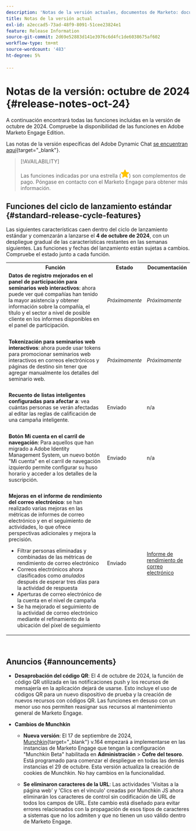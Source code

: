 ```yaml
---
description: 'Notas de la versión actuales, documentos de Marketo: documentación del producto'
title: Notas de la versión actual
exl-id: a2eccad5-73ad-48f9-8091-51cee23824e1
feature: Release Information
source-git-commit: 2d69e52883d141e3976c6d4fc1de6038675af602
workflow-type: tm+mt
source-wordcount: '483'
ht-degree: 5%

---
```


# Notas de la versión: octubre de 2024 {#release-notes-oct-24}

A continuación encontrará todas las funciones incluidas en la versión de octubre de 2024. Compruebe la disponibilidad de las funciones en Adobe Marketo Engage Edition.

Las notas de la versión específicas del Adobe Dynamic Chat [ se encuentran aquí](/help/marketo/release-notes/dynamic-chat.md){target="_blank"}.

>[!AVAILABILITY]
>
>Las funciones indicadas por una estrella (![star](assets/yellow-star.png)) son complementos de pago. Póngase en contacto con el Marketo Engage para obtener más información.

## Funciones del ciclo de lanzamiento estándar {#standard-release-cycle-features}

Las siguientes características caen dentro del ciclo de lanzamiento estándar y comenzarán a lanzarse el **4 de octubre de 2024**, con un despliegue gradual de las características restantes en las semanas siguientes. Las funciones y fechas del lanzamiento están sujetas a cambios. Compruebe el estado junto a cada función.

<table style="table-layout:auto"> 
 <tbody> 
  <tr> 
   <th style="width:65%">Función</th> 
   <th style="width:10%">Estado</th>
   <th style="width:25%">Documentación</th>
  </tr>
    <tr> 
   <td><strong>Datos de registro mejorados en el panel de participación para seminarios web interactivos</strong>: ahora puede ver qué compañías han tenido la mayor asistencia y obtener información sobre la compañía, el título y el sector a nivel de posible cliente en los informes disponibles en el panel de participación.</td> 
   <td><i>Próximamente</i></td>
   <td><i>Próximamente</i></td>
  </tr>
   <td> </td> 
   <td> </td>
   <td> </td>
  </tr>
  </tr>
    <tr> 
   <td><strong>Tokenización para seminarios web interactivos</strong>: ahora puede usar tokens para promocionar seminarios web interactivos en correos electrónicos y páginas de destino sin tener que agregar manualmente los detalles del seminario web.</td> 
   <td><i>Próximamente</i></td>
   <td><i>Próximamente</i></td>
  </tr>
  <tr> 
   <td> </td> 
   <td> </td>
   <td> </td>
  </tr>
  </tr>
   <tr> 
   <td><strong>Recuento de listas inteligentes configuradas para afectar a</strong>: vea cuántas personas se verán afectadas al editar las reglas de calificación de una campaña inteligente.</td> 
   <td>Enviado</td>
   <td>n/a</td>
  </tr>
  <tr> 
   <td> </td> 
   <td> </td>
   <td> </td>
  </tr>
  </tr>
   <tr> 
   <td><strong>Botón Mi cuenta en el carril de navegación</strong>: Para aquellos que han migrado a Adobe Identity Management System, un nuevo botón "Mi cuenta" en el carril de navegación izquierdo permite configurar su huso horario y acceder a los detalles de la suscripción.</td> 
   <td>Enviado</td>
   <td>n/a</td>
  </tr>
  <tr> 
   <td> </td> 
   <td> </td>
   <td> </td>
  </tr>
   <tr> 
   <td><strong>Mejoras en el informe de rendimiento del correo electrónico</strong>: se han realizado varias mejoras en las métricas de informes de correo electrónico y en el seguimiento de actividades, lo que ofrece perspectivas adicionales y mejora la precisión.
   <ul>
   <li>Filtrar personas eliminadas y combinadas de las métricas de rendimiento de correo electrónico</li>
   <li>Correos electrónicos ahora clasificados como <i>anulados</i> después de esperar tres días para la actividad de respuesta</li>
   <li>Aperturas de correo electrónico de la cuenta en el nivel de campaña</li>
   <li>Se ha mejorado el seguimiento de la actividad de correo electrónico mediante el refinamiento de la ubicación del píxel de seguimiento</li>
   </td> 
   <td>Enviado</td>
   <td><a href="/help/marketo/product-docs/email-marketing/email-programs/email-program-data/email-performance-report.md" target="_blank">Informe de rendimiento de correo electrónico</a></td>
  </tr>
 </tbody> 
</table>
<br/>

## Anuncios {#announcements}

* **Desaprobación del código QR**: El 4 de octubre de 2024, la función de código QR utilizada en las notificaciones push y los recursos de mensajería en la aplicación dejará de usarse. Esto incluye el uso de códigos QR para un nuevo dispositivo de prueba y la creación de nuevos recursos con códigos QR. Las funciones en desuso con un menor uso nos permiten reasignar sus recursos al mantenimiento general de Marketo Engage.

* **Cambios de Munchkin**

   * **Nueva versión**: El 17 de septiembre de 2024, [Munchkin](/help/marketo/product-docs/administration/setup-administration/munchkin.md){target="_blank"} v.164 empezará a implementarse en las instancias de Marketo Engage que tengan la configuración &quot;Munchkin Beta&quot; habilitada en **Administración** > **Cofre del tesoro**. Está programado para comenzar el despliegue en todas las demás instancias el 29 de octubre. Esta versión actualiza la creación de cookies de Munchkin. No hay cambios en la funcionalidad.

   * **Se eliminaron caracteres de la URL**: Las actividades &#39;Visitas a la página web&#39; y &#39;Clics en el vínculo&#39; creadas por Munchkin JS ahora eliminarán los caracteres de control sin codificación de URL de todos los campos de URL. Este cambio está diseñado para evitar errores relacionados con la propagación de esos tipos de caracteres a sistemas que no los admiten y que no tienen un uso válido dentro de Marketo Engage.
